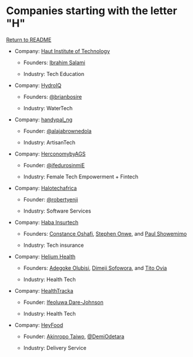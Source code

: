 # Companies starting with the letter "H"

[Return to README](../README.md)

- Company: [Haut Institute of Technology](https://haut.framer.website/)

  - Founders: [Ibrahim Salami](https://twitter.com/AbooHameedah)

  - Industry: Tech Education

- Company: [HydroIQ](https://www.hydroiq.co.ke)

  - Founders: [@brianbosire](https://twitter.com/brianbosire)

  - Industry: WaterTech

* Company: [handypal_ng](http://www.hanypalng.com/)

  - Founder: [@alajabrownedola](https://twitter.com/alajabrownedola)

  - Industry: ArtisanTech

* Company: [HerconomybyAGS](https://linktr.ee/Herconomy)

  - Founder: [@ifedurosinmiE](https://twitter.com/ifedurosinmiE)

  - Industry: Female Tech Empowerment + Fintech

* Company: [Halotechafrica](https://www.halotechafrica.com/)

  - Founder: [@robertyenji](https://gh.linkedin.com/in/yenjofficial)

  - Industry: Software Services

* Company: [Haba Insurtech](https://haba.insure/)

  - Founders: [Constance Oshafi](https://www.linkedin.com/in/hon-constance-oshafi-07a5153b/), [Stephen Onwe](https://www.twitter.com/onwe_stephen), and [Paul Showemimo](https://www.linkedin.com/in/paulshowemimo)

  - Industry: Tech insurance

* Company: [Helium Health](https://heliumhealth.com/)

  - Founders: [Adegoke Olubisi](https://www.linkedin.com/in/adegokeolubusi), [Dimeji Sofowora](https://ng.linkedin.com/in/dimeji-sofowora-65a20a3b), and [Tito Ovia](https://www.linkedin.com/in/tito-ovia-51aa0413a)

  - Industry: Health Tech

* Company: [HealthTracka](https://healthtracka.com/)

  - Founder: [Ifeoluwa Dare-Johnson](https://www.linkedin.com/in/ifeoluwadarejohnson/)

  - Industry: Health Tech

* Company: [HeyFood](https://heyfood.africa/)

  - Founder: [Akinropo Taiwo](https://www.linkedin.com/in/akinropo-taiwo/), [@DemiOdetara](https://twitter.com/DemiOdetara/)

  - Industry: Delivery Service
